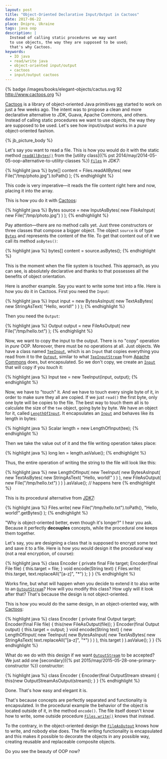 ```yaml
---
layout: post
title: "Object-Oriented Declarative Input/Output in Cactoos"
date: 2017-06-22
place: Dnipro, Ukraine
tags: java oop
description: |
  Instead of calling static procedures we may want
  to use objects, the way they are supposed to be used;
  that's why Cactoos.
keywords:
  - IO java
  - read/write java
  - object-oriented input/output
  - cactoos
  - input/output cactoos
---
```


{% badge /images/books/elegant-objects/cactus.svg 92 http://www.cactoos.org %}

[Cactoos](http://www.cactoos.org) is a library of object-oriented
Java primitives
[we](https://github.com/yegor256/cactoos#contributors)
started to work on just a few weeks ago. The intent was to
propose a clean and more declarative alternative to
JDK, Guava, Apache Commons, and others. Instead of calling static
procedures we want to use objects, the way they are supposed to
be used. Let's see how input/output works in a _pure_
object-oriented fashion.

<!--more-->

{% jb_picture_body %}

Let's say you want to read a file. This is how you would do it with the static method
[`readAllBytes()`](https://docs.oracle.com/javase/7/docs/api/java/nio/file/Files.html#readAllBytes%28java.nio.file.Path%29) from the
[utility class]({% pst 2014/may/2014-05-05-oop-alternative-to-utility-classes %})
[`Files`](https://docs.oracle.com/javase/7/docs/api/java/nio/file/Files.html)
in JDK7:

{% highlight java %}
byte[] content = Files.readAllBytes(
  new File("/tmp/photo.jpg").toPath()
);
{% endhighlight %}

This code is very imperative&mdash;it reads the file content right here and now,
placing it into the array.

This is how you do it with [Cactoos](https://github.com/yegor256/cactoos):

{% highlight java %}
Bytes source = new InputAsBytes(
  new FileAsInput(
    new File("/tmp/photo.jpg")
  )
);
{% endhighlight %}

Pay attention&mdash;there are no method calls yet. Just three constructors
or three classes that compose a bigger object. The object `source` is of type
[`Bytes`](http://static.javadoc.io/org.cactoos/cactoos/0.2/org/cactoos/Bytes.html)
and represents the content of the file. To get that content
out of it we call its method `asBytes()`:

{% highlight java %}
bytes[] content = source.asBytes();
{% endhighlight %}

This is the moment when the file system is touched. This approach, as you
can see, is absolutely declarative and thanks to that possesses all the
benefits of object orientation.

Here is another example. Say you want to write some text into a file. Here
is how you do it in Cactoos. First you need the `Input`:

{% highlight java %}
Input input = new BytesAsInput(
  new TextAsBytes(
    new StringAsText(
      "Hello, world!"
    )
  )
);
{% endhighlight %}

Then you need the `Output`:

{% highlight java %}
Output output = new FileAsOutput(
  new File("/tmp/hello.txt")
);
{% endhighlight %}

Now, we want to copy the input to the output. There is no "copy" operation
in _pure_ OOP. Moreover, there must be no operations at all. Just objects. We
have a class named
[`TeeInput`](http://static.javadoc.io/org.cactoos/cactoos/0.2/org/cactoos/io/TeeInput.html),
which is an `Input` that copies everything
you read from it to the
[`Output`](http://static.javadoc.io/org.cactoos/cactoos/0.2/org/cactoos/Output.html),
similar to what
[`TeeInputStream`](https://commons.apache.org/proper/commons-io/javadocs/api-1.4/org/apache/commons/io/input/TeeInputStream.html)
from [Apache Commons](https://commons.apache.org/) does, but encapsulated. So we don't copy, we create an
[`Input`](http://static.javadoc.io/org.cactoos/cactoos/0.2/org/cactoos/Input.html)
that will copy if you _touch_ it:

{% highlight java %}
Input tee = new TeeInput(input, output);
{% endhighlight %}

Now, we have to "touch" it. And we have to touch every single byte of it,
in order to make sure they all are copied. If we just `read()` the first
byte, only one byte will be copies to the file. The best way to touch them
all is to calculate the size of the `tee` object, going byte by byte. We
have an object for it, called
[`LengthOfInput`](http://static.javadoc.io/org.cactoos/cactoos/0.2/org/cactoos/io/LengthOfInput.html).
It encapsulates an
[`Input`](http://static.javadoc.io/org.cactoos/cactoos/0.2/org/cactoos/Input.html)
and behaves like its length in bytes:

{% highlight java %}
Scalar<Long> length = new LengthOfInput(tee);
{% endhighlight %}

Then we take the value out of it and the file writing operation takes place:

{% highlight java %}
long len = length.asValue();
{% endhighlight %}

Thus, the entire operation of writing the string to the file will
look like this:

{% highlight java %}
new LengthOfInput(
  new TeeInput(
    new BytesAsInput(
      new TextAsBytes(
        new StringAsText(
          "Hello, world!"
        )
      )
    ),
    new FileAsOutput(
      new File("/tmp/hello.txt")
    )
  )
).asValue(); // happens here
{% endhighlight %}

This is its procedural alternative from
[JDK7](https://docs.oracle.com/javase/7/docs/api/java/nio/file/Files.html#write%28java.nio.file.Path,%20byte[],%20java.nio.file.OpenOption...%29):

{% highlight java %}
Files.write(
  new File("/tmp/hello.txt").toPath(),
  "Hello, world!".getBytes()
);
{% endhighlight %}

"Why is object-oriented better, even though it's longer?" I hear you ask.
Because it perfectly **decouples** concepts, while the procedural one keeps
them together.

Let's say, you are designing a class that is supposed
to encrypt some text and save it to a file. Here is how you would
design it the procedural way (not a real encryption, of course):

{% highlight java %}
class Encoder {
  private final File target;
  Encoder(final File file) {
    this.target = file;
  }
  void encode(String text) {
    Files.write(
      this.target,
      text.replaceAll("[a-z]", "*")
    );
  }
}
{% endhighlight %}

Works fine, but what will happen when you decide to extend it to also write to
an [`OutputStream`](https://docs.oracle.com/javase/7/docs/api/java/io/OutputStream.html)?
How will you modify this class? How ugly will it look after that?
That's because the design is not object-oriented.

This is how you would do the same design, in an object-oriented way,
with [Cactoos](http://www.cactoos.org):

{% highlight java %}
class Encoder {
  private final Output target;
  Encoder(final File file) {
    this(new FileAsOutput(file));
  }
  Encoder(final Output output) {
    this.target = output;
  }
  void encode(String text) {
    new LengthOfInput(
      new TeeInput(
        new BytesAsInput(
          new TextAsBytes(
            new StringAsText(
              text.replaceAll("[a-z]", "*")
            )
          )
        ),
        this.target
      )
    ).asValue();
  }
}
{% endhighlight %}

What do we do with this design if we want
[`OutputStream`](https://docs.oracle.com/javase/7/docs/api/java/io/OutputStream.html)
to be accepted? We just add one
[secondary]({% pst 2015/may/2015-05-28-one-primary-constructor %}) constructor:

{% highlight java %}
class Encoder {
  Encoder(final OutputStream stream) {
    this(new OutputStreamAsOutput(stream));
  }
}
{% endhighlight %}

Done. That's how easy and elegant it is.

That's because concepts are perfectly separated and functionality
is encapsulated. In the procedural example the behavior of the object is
located outside of it, in the method `encode()`. The file itself doesn't know
how to write, some outside procedure
[`Files.write()`](https://docs.oracle.com/javase/7/docs/api/java/nio/file/Files.html#write%28java.nio.file.Path,%20byte[],%20java.nio.file.OpenOption...%29)
knows that instead.

To the contrary, in the object-oriented design the
[`FileAsOutput`](http://static.javadoc.io/org.cactoos/cactoos/0.2/org/cactoos/io/FileAsOutput.html)
knows how to write, and nobody else does.
The file writing functionality is encapsulated and this makes it
possible to decorate the objects in any possible way, creating
reusable and replaceable composite objects.

Do you see the beauty of OOP now?
